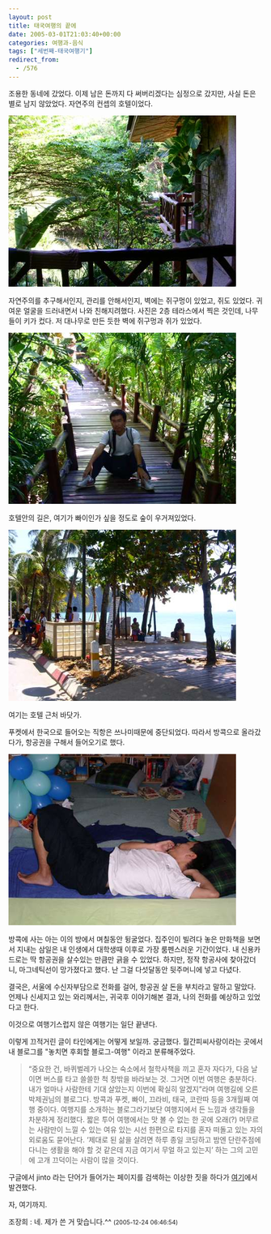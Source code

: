 ```yaml
---
layout: post
title: 태국여행의 끝에
date: 2005-03-01T21:03:40+00:00
categories: 여행과-음식
tags: ["세번째-태국여행기"]
redirect_from:
  - /576
---
```


조용한 동네에 갔었다. 이제 남은 돈까지 다 써버리겠다는 심정으로 갔지만, 사실 돈은 별로 남지 않았었다. 자연주의 컨셉의 호텔이었다.

![ ](/assets/media/uploads_2005_03_PICT2352.jpg)

자연주의를 추구해서인지, 관리를 안해서인지, 벽에는 쥐구멍이 있었고, 쥐도 있었다. 귀여운 얼굴을 드러내면서 나와 친해지려했다. 사진은 2층 테라스에서 찍은 것인데, 나무들이 키가 컸다. 저 대나무로 만든 듯한 벽에 쥐구멍과 쥐가 있었다.

![ ](/assets/media/uploads_2005_03_PICT2374.jpg)

호텔안의 길은, 여기가 빠이인가 싶을 정도로 숲이 우거져있었다.

![ ](/assets/media/uploads_2005_03_PICT2379.jpg)

여기는 호텔 근처 바닷가.

푸켓에서 한국으로 들어오는 직항은 쓰나미때문에 중단되었다. 따라서 방콕으로 올라갔다가, 항공권을 구해서 들어오기로 했다.

![ ](/assets/media/uploads_2005_03_PICT2397.jpg)

방콕에 사는 아는 이의 방에서 며칠동안 뒹굴었다. 집주인이 빌려다 놓은 만화책을 보면서 지내는 삼일은 내 인생에서 대학생때 이후로 가장 룸펜스러운 기간이었다. 내 신용카드로는 딱 항공권을 살수있는 만큼만 긁을 수 있었다. 하지만, 정작 항공사에 찾아갔더니, 마그네틱선이 망가졌다고 했다. 난 그걸 다섯달동안 뒷주머니에 넣고 다녔다.

결국은, 서울에 수신자부담으로 전화를 걸어, 항공권 살 돈을 부치라고 말하고 말았다. 언제나 신세지고 있는 와리께서는, 귀국후 이야기해본 결과, 나의 전화를 예상하고 있었다고 한다.

이것으로 여행기스럽지 않은 여행기는 일단 끝낸다.

이렇게 끄적거린 글이 타인에게는 어떻게 보일까. 궁금했다. 월간피씨사랑이라는 곳에서 내 블로그를 "놓치면 후회할 블로그-여행" 이라고 분류해주었다.

> “중요한 건, 바퀴벌레가 나오는 숙소에서 철학사책을 끼고 혼자 자다가, 다음 날이면 버스를 타고 쓸쓸한 척 창밖을 바라보는 것. 그거면 이번 여행은 충분하다. 내가 얼마나 사람한테 기대 살았는지 이번에 확실히 알겠지”라며 여행길에 오른 박제권님의 블로그다. 방콕과 푸켓, 빠이, 끄라비, 태국, 코란따 등을 3개월째 여행 중이다. 여행지를 소개하는 블로그라기보단 여행지에서 든 느낌과 생각들을 차분하게 정리했다. 짧은 투어 여행에서는 맛 볼 수 없는 한 곳에 오래(?) 머무르는 사람만이 느낄 수 있는 여유 있는 시선 한편으로 타지를 혼자 떠돌고 있는 자의 외로움도 묻어난다. ‘제대로 된 삶을 살려면 하루 종일 코딩하고 밤엔 단란주점에 다니는 생활을 해야 할 것 같은데 지금 여기서 무얼 하고 있는지’ 하는 그의 고민에 고개 끄덕이는 사람이 많을 것이다.

구글에서 jinto 라는 단어가 들어가는 페이지를 검색하는 이상한 짓을 하다가 <a href="http://blog.naver.com/consu/8446707" target="bb">여기</a>에서 발견했다.

자, 여기까지.
<div id=comments>
<div class=comment>
<!--- cmt:989 --->
<!--- mail: --->
<!--- parent:0 --->
조장희 : 
네. 제가 쓴 거 맞습니다.^^
 <small>(2005-12-24 06:46:54)</small>
</div>
</div>

